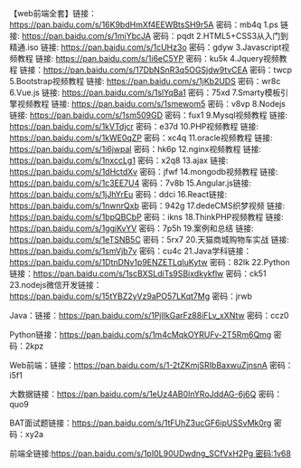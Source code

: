 【web前端全套】链接：https://pan.baidu.com/s/16K9bdHmXf4EEWBtsSH9r5A 密码：mb4q
1.ps 链接: 
https://pan.baidu.com/s/1mjYbcJA
密码：pqdt
2.HTML5+CSS3从入门到精通.iso 链接:
https://pan.baidu.com/s/1cUHz3o
密码：gdyw
3.Javascript视频教程 链接: https://pan.baidu.com/s/1i6eC5YP
密码：ku5k
4.Jquery视频教程 链接：https://pan.baidu.com/s/17DbNSnR3q5OGSjdw9tvCEA 
密码：twcp
5.Bootstrap视频教程 链接: https://pan.baidu.com/s/1jKb2UDS
密码：wr8c
6.Vue.js 链接: 
https://pan.baidu.com/s/1slYqBa1
密码：75xd
7.Smarty模板引擎视频教程 链接: https://pan.baidu.com/s/1smewom5
密码：v8vp
8.Nodejs 链接: https://pan.baidu.com/s/1sm509GD
密码：fux1
9.Mysql视频教程 链接: https://pan.baidu.com/s/1kVTdjcr
密码：e37d
10.PHP视频教程 链接: https://pan.baidu.com/s/1kWE0qZP
密码：xc4q
11.oracle视频教程 链接: https://pan.baidu.com/s/1i6jwpal
密码：hk6p
12.nginx视频教程 链接: https://pan.baidu.com/s/1nxccLg1
密码：x2q8
13.ajax 链接:
 https://pan.baidu.com/s/1dHctdXv
密码：jfwf
14.mongodb视频教程 链接: https://pan.baidu.com/s/1c3EE7U4
密码：7v8b
15.Angular.js链接: https://pan.baidu.com/s/1jJhYrEu
密码：ddci
16.React链接: 
https://pan.baidu.com/s/1nwnrQxb
密码：942g
17.dedeCMS织梦视频 链接: https://pan.baidu.com/s/1bpQBCbP
密码：ikns
18.ThinkPHP视频教程 链接: https://pan.baidu.com/s/1ggiKvYV
密码：7p5h
19.案例和总结 链接: https://pan.baidu.com/s/1eTSNB5C
密码：5rx7
20.天猫商城购物车实战 链接: https://pan.baidu.com/s/1smVjb7v
密码：cu4c
21.Java学科链接：https://pan.baidu.com/s/1DtnDNv1p9ENZETLqIuKytw
 密码：82lk
22.Python链接：https://pan.baidu.com/s/1scBXSLdiTs9SBixdkykflw 
密码：ck51
23.nodejs微信开发链接：https://pan.baidu.com/s/15tYBZ2yVz9aPO57LKqt7Mg 
密码：jrwb

Java：链接：https://pan.baidu.com/s/1PjlIkGarFz88iFLv_xXNtw 密码：ccz0

Python链接：https://pan.baidu.com/s/1m4cMqkOYRUFv-2T5Rm6Qmg 密码：2kpz

Web前端：链接：https://pan.baidu.com/s/1-2tZKmjSRIbBaxwuZjnsnA 密码：i5f1

大数据链接：https://pan.baidu.com/s/1eUz4AB0InYRoJddAG-6j6Q 密码：quo9

BAT面试题链接：https://pan.baidu.com/s/1tFUhZ3ucGF6ipUSSvMk0rg 密码：xy2a

前端全链接:https://pan.baidu.com/s/1pI0L90UDwdng_SCfVxH2Pg 密码:1v68